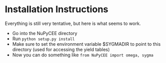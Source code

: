 # Installation Instructions
Everything is still very tentative, but here is what seems to work.

* Go into the NuPyCEE directory
* Run `python setup.py install`
* Make sure to set the environment variable $SYGMADIR to point to this directory (used for accessing the yield tables)
* Now you can do something like `from NuPyCEE import omega, sygma`
